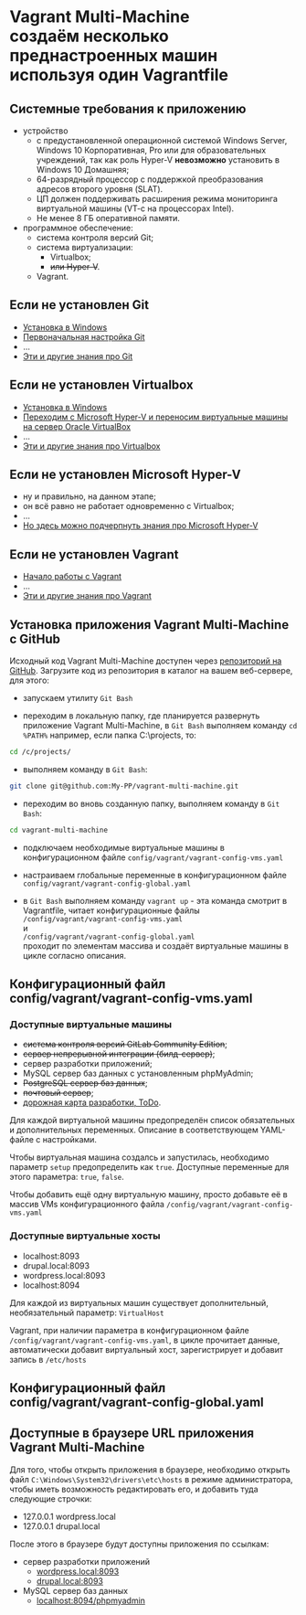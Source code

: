 # Vagrant Multi-Machine<br>создаём несколько преднастроенных машин используя один Vagrantfile #

## Системные требования к приложению ##

- устройство
  - с предустановленной операционной системой Windows Server, Windows 10 Корпоративная, Pro или для образовательных учреждений, так как роль Hyper-V **невозможно** установить в Windows 10 Домашняя;
  - 64-разрядный процессор с поддержкой преобразования адресов второго уровня (SLAT).
  - ЦП должен поддерживать расширения режима мониторинга виртуальной машины (VT-c на процессорах Intel).
  - Не менее 8 ГБ оперативной памяти.
- программное обеспечение:
  - система контроля версий Git;
  - система виртуализации:
    - Virtualbox;
    - ~~или Hyper-V~~.
  - Vagrant.

## Если не установлен Git ##

- [Установка в Windows](https://github.com/My-PP/Today-I-Learned/blob/main/Git/README.md)
- [Первоначальная настройка Git](https://github.com/My-PP/Today-I-Learned/blob/main/Git/README.md)
- ...
- [Эти и другие знания про Git](https://github.com/My-PP/Today-I-Learned/blob/main/Git/README.md)

## Если не установлен Virtualbox ##

- [Установка в Windows](https://github.com/My-PP/Today-I-Learned/blob/main/Virtualbox/README.md)
- [Переходим с Microsoft Hyper-V и переносим виртуальные машины на сервер Oracle VirtualBox](https://github.com/My-PP/Today-I-Learned/blob/main/Virtualbox/README.md#999)
- ...
- [Эти и другие знания про Virtualbox](https://github.com/My-PP/Today-I-Learned/blob/main/Virtualbox/README.md)

## Если не установлен Microsoft Hyper-V ##

- ну и правильно, на данном этапе;
- он всё равно не работает одновременно с Virtualbox;
- ...
- [Но здесь можно подчерпнуть знания про Microsoft Hyper-V](https://github.com/My-PP/Today-I-Learned/blob/main/Hyper-V/README.md#hyper-vd)

## Если не установлен Vagrant ##

- [Начало работы с Vagrant](https://github.com/My-PP/Today-I-Learned/blob/main/Vagrant/README.md#1)
- ...
- [Эти и другие знания про Vagrant](https://github.com/My-PP/Today-I-Learned/blob/main/Vagrant/README.md)

## Установка приложения Vagrant Multi-Machine с GitHub ##

Исходный код Vagrant Multi-Machine доступен через [репозиторий на GitHub](https://github.com/My-PP/vagrant-multi-machine). Загрузите код из репозитория в каталог на вашем веб-сервере, для этого:

- запускаем утилиту `Git Bash`

- переходим в локальную папку, где планируется развернуть приложение Vagrant Multi-Machine, в `Git Bash` выполняем команду `cd %PATH%` например, если папка C:\projects, то:

```bash
cd /c/projects/
```

- выполняем команду в `Git Bash`:

```bash
git clone git@github.com:My-PP/vagrant-multi-machine.git
```

- переходим во вновь созданную папку, выполняем команду в `Git Bash`:

```bash
cd vagrant-multi-machine
```

- подключаем необходимые виртуальные машины в конфигурационном файле `config/vagrant/vagrant-config-vms.yaml`

- настраиваем глобальные переменные в конфигурационном файле `config/vagrant/vagrant-config-global.yaml`

- в `Git Bash` выполняем команду `vagrant up` - эта команда смотрит в Vagrantfile, читает конфигурационные файлы<br>`/config/vagrant/vagrant-config-vms.yaml`<br>и<br>`/config/vagrant/vagrant-config-global.yaml`<br>проходит по элементам массива и создаёт виртуальные машины в цикле согласно описания.

## Конфигурационный файл config/vagrant/vagrant-config-vms.yaml ##

### Доступные виртуальные машины ###

- ~~система контроля версий GitLab Community Edition~~;
- ~~сервер непрерывной интеграции (билд-сервер)~~;
- сервер разработки приложений;
- MySQL сервер баз данных с установленным phpMyAdmin;
- ~~PostgreSQL сервер баз данных~~;
- ~~почтовый сервер~~;
- [дорожная карта разработки, ToDo](TODO.md).

Для каждой виртуальной машины предопределён список обязательных и дополнительных переменных. Описание в соответствующем YAML-файле с настройками.

Чтобы виртуальная машина создалсь и запустилась, необходимо параметр `setup` предопределить как `true`. Доступные переменные для этого параметра: `true`, `false`.

Чтобы добавить ещё одну виртуальную машину, просто добавьте её в массив VMs конфигурационного файла `/config/vagrant/vagrant-config-vms.yaml`

### Доступные виртуальные хосты ###

- localhost:8093
- drupal.local:8093
- wordpress.local:8093
- localhost:8094

Для каждой из виртуальных машин существует дополнительный, необязательный параметр: `VirtualHost` 

Vagrant, при наличии параметра в конфигурационном файле `/config/vagrant/vagrant-config-vms.yaml`, в цикле прочитает данные, автоматически добавит виртуальный хост, зарегистрирует и добавит запись в `/etc/hosts`

## Конфигурационный файл config/vagrant/vagrant-config-global.yaml ##

## Доступные в браузере URL приложения Vagrant Multi-Machine ##

Для того, чтобы открыть приложения в браузере, необходимо открыть файл `C:\Windows\System32\drivers\etc\hosts` в режиме администратора, чтобы иметь возможность редактировать его, и добавить туда следующие строчки:

- 127.0.0.1 wordpress.local
- 127.0.0.1 drupal.local

После этого в браузере будут доступны приложения по ссылкам:

- сервер разработки приложений
  - [wordpress.local:8093](http://wordpress.local:8093)
  - [drupal.local:8093](http://drupal.local:8093)
- MySQL сервер баз данных
  - [localhost:8094/phpmyadmin](http://localhost:8094/phpmyadmin)

